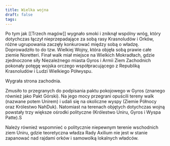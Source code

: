 ```yaml
---
title: Wielka wojna
draft: false
tags:
---
```

Po tym jak [[Trzech magów]] wygnało smoki i zniknął wspólny wróg, który dotychczas łączył nieprzepadające za sobą rasy Krasnoludów i Orków, różne ugrupowania zaczęły konkurować między sobą o władzę. Doprowadziło to do tzw. Wielkiej Wojny, która objęła sobą prawie całe ziemie Noretteri. Finał walk miał miejsce na Wielkich Mokradłach, gdzie zjednoczone siły Niezależnego miasta Gyros i Armii Ziem Zachodnich pokonały potęgę wojska orczego współpracującego z Republiką Krasnoludów i Ludzi Wielkiego Półwyspu.

Wygrała strona zachodnia.

Zmusiło to przegranych do podpisania paktu pokojowego w Gyros (znanego również jako Pakt Górski). Na jego mocy przegrani opuścili tereny walk (nazwane potem Unirem) i udali się na okoliczne wyspy (Ziemie Północy oraz Królestwo NahDuk). Natomiast na terenach objętych dotychczas wojną powstały trzy większe ośrodki polityczne (Królestwo Uniru, Gyros i Wyspa Patte).S

Należy również wspomnieć o politycznie niepewnym terenie wschodnich ziem Uniru, gdzie teoretyczna władza Rady Axilium nie jest w stanie zapanować nad rajdami orków i samowolką lokalnych władców. 